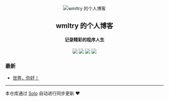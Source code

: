 <p align="center"><img alt="wmltry 的个人博客" src="https://static.b3log.org/images/brand/solo-32.png"></p><h2 align="center">
wmltry 的个人博客
</h2>

<h4 align="center">记录精彩的程序人生</h4>
<p align="center"><a title="wmltry 的个人博客" target="_blank" href="https://github.com/wmltry/solo-blog"><img src="https://img.shields.io/github/last-commit/wmltry/solo-blog.svg?style=flat-square&color=FF9900"></a>
<a title="GitHub repo size in bytes" target="_blank" href="https://github.com/wmltry/solo-blog"><img src="https://img.shields.io/github/repo-size/wmltry/solo-blog.svg?style=flat-square"></a>
<a title="Solo Version" target="_blank" href="https://github.com/88250/solo/releases"><img src="https://img.shields.io/badge/solo-3.6.7-f1e05a.svg?style=flat-square&color=blueviolet"></a>
<a title="Hits" target="_blank" href="https://github.com/88250/hits"><img src="https://hits.b3log.org/wmltry/solo-blog.svg"></a></p>

### 最新

* [世界，你好！](http://www.wml.mm:8080/hello-solo)



---

本仓库通过 [Solo](https://github.com/88250/solo) 自动进行同步更新 ❤️ 